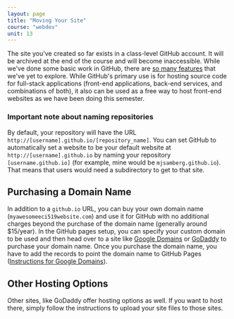 ```yaml
---
layout: page
title: "Moving Your Site"
course: "webdev"
unit: 13
---
```


The site you've created so far exists in a class-level GitHub account. It will be archived at the end of the course and will become inaccessible. While we've done some basic work in GitHub, there are [so many features](https://www.youtube.com/watch?v=RGOj5yH7evk) that we've yet to explore. While GitHub's primary use is for hosting source code for full-stack applications (front-end applications, back-end services, and combinations of both), it also can be used as a free way to host front-end websites as we have been doing this semester. 

### Important note about naming repositories
By default, your repository will have the URL ```http://[username].github.io/[repository_name]```. You can set GitHub to automatically set a website to be your default website at ```http://[username].github.io``` by naming your repository ```[username.github.io]``` (for example, mine would be ```mjsamberg.github.io```). That means that users would need a subdirectory to get to that site. 

## Purchasing a Domain Name
In addition to a ```github.io``` URL, you can buy your own domain name (```myawesomeeci519website.com```) and use it for GitHub with no additional charges beyond the purchase of the domain name (generally around $15/year). In the GitHub pages setup, you can specify your custom domain to be used and then head over to a site like [Google Domains](https://domains.google) or [GoDaddy](https://www.godaddy.com) to purchase your domain name. Once you purchase the domain name, you have to add the records to point the domain name to GitHub Pages ([Instructions for Google Domains](https://dev.to/trentyang/how-to-setup-google-domain-for-github-pages-1p58)).

## Other Hosting Options
Other sites, like GoDaddy offer hosting options as well. If you want to host there, simply follow the instructions to upload your site files to those sites.